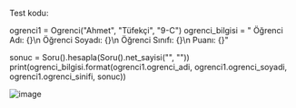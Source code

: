 
Test kodu:

ogrenci1 = Ogrenci("Ahmet", "Tüfekçi", "9-C")
ogrenci_bilgisi = " Öğrenci Adı: {}\n Öğrenci Soyadı: {}\n Öğrenci Sınıfı: {}\n Puanı: {}"

sonuc = Soru().hesapla(Soru().net_sayisi("", ""))
print(ogrenci_bilgisi.format(ogrenci1.ogrenci_adi, ogrenci1.ogrenci_soyadi, ogrenci1.ogrenci_sinifi, sonuc))

![image](https://user-images.githubusercontent.com/71087556/192098982-6b00f609-0565-4397-b234-247db4c9d57b.png)

